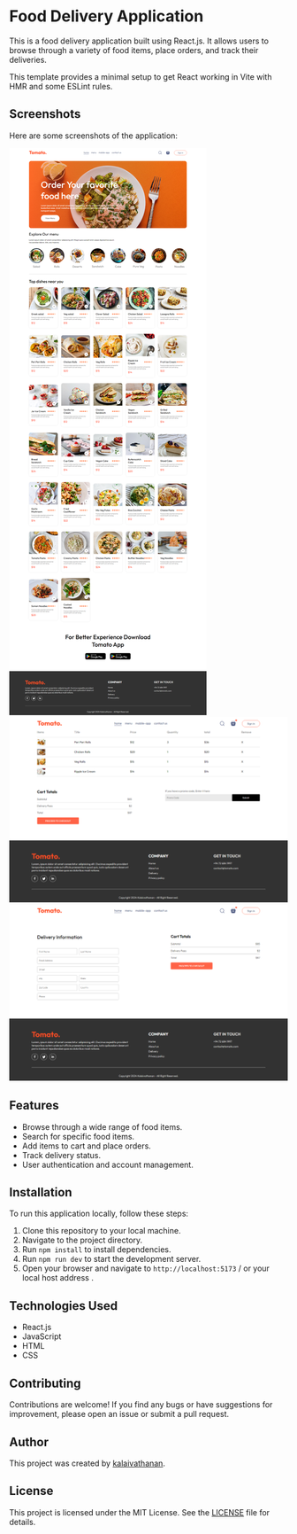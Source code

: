 # Food Delivery Application

This is a food delivery application built using React.js. It allows users to browse through a variety of food items, place orders, and track their deliveries.

This template provides a minimal setup to get React working in Vite with HMR and some ESLint rules.


## Screenshots

Here are some screenshots of the application:

![Screenshot 1](src/assets/homeScreen.png)
![Screenshot 2](src/assets/cartScreen.png)
![Screenshot 3](src/assets/placeOrder.png)

## Features

- Browse through a wide range of food items.
- Search for specific food items.
- Add items to cart and place orders.
- Track delivery status.
- User authentication and account management.

## Installation

To run this application locally, follow these steps:

1. Clone this repository to your local machine.
2. Navigate to the project directory.
3. Run `npm install` to install dependencies.
4. Run `npm run dev` to start the development server.
5. Open your browser and navigate to `http://localhost:5173` / or your local host address .

## Technologies Used

- React.js
- JavaScript
- HTML
- CSS

## Contributing

Contributions are welcome! If you find any bugs or have suggestions for improvement, please open an issue or submit a pull request.

## Author

This project was created by [kalaivathanan](https://github.com/kalaivathanan).


## License

This project is licensed under the MIT License. See the [LICENSE](LICENSE) file for details.

